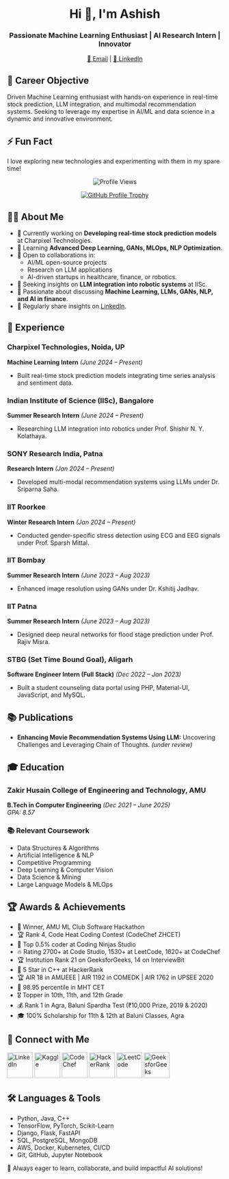 <h1 align="center">Hi 👋, I'm Ashish</h1>

<h3 align="center">Passionate Machine Learning Enthusiast | AI Research Intern | Innovator</h3>

<p align="center">
  <a href="mailto:rathoreashish146@gmail.com">📧 Email</a> | 
  <a href="https://www.linkedin.com/in/rathore-ashish-k76">🔗 LinkedIn</a>
</p>

## 🎯 Career Objective

Driven Machine Learning enthusiast with hands-on experience in real-time stock prediction, LLM integration, and multimodal recommendation systems. Seeking to leverage my expertise in AI/ML and data science in a dynamic and innovative environment.

## ⚡ Fun Fact

I love exploring new technologies and experimenting with them in my spare time!

<p align="center">
  <img src="https://komarev.com/ghpvc/?username=rathoreashish146&label=Profile%20views&color=0e75b6&style=flat" alt="Profile Views" />
</p>

<p align="center">
  <a href="https://github.com/ryo-ma/github-profile-trophy">
    <img src="https://github-profile-trophy.vercel.app/?username=rathoreashish146" alt="GitHub Profile Trophy" />
  </a>
</p>

## 👨‍💻 About Me

- 🔭 Currently working on **Developing real-time stock prediction models** at Charpixel Technologies.
- 🌱 Learning **Advanced Deep Learning, GANs, MLOps, NLP Optimization**.
- 👯 Open to collaborations in:
  - AI/ML open-source projects
  - Research on LLM applications
  - AI-driven startups in healthcare, finance, or robotics.
- 🤝 Seeking insights on **LLM integration into robotic systems** at IISc.
- 💬 Passionate about discussing **Machine Learning, LLMs, GANs, NLP, and AI in finance**.
- 📝 Regularly share insights on [LinkedIn](https://www.linkedin.com/in/rathoreashish-k76).

## 💼 Experience

### Charpixel Technologies, Noida, UP  
**Machine Learning Intern** _(June 2024 – Present)_  
- Built real-time stock prediction models integrating time series analysis and sentiment data.

### Indian Institute of Science (IISc), Bangalore  
**Summer Research Intern** _(June 2024 – Present)_  
- Researching LLM integration into robotics under Prof. Shishir N. Y. Kolathaya.

### SONY Research India, Patna  
**Research Intern** _(Jan 2024 – Present)_  
- Developed multi-modal recommendation systems using LLMs under Dr. Sriparna Saha.

### IIT Roorkee  
**Winter Research Intern** _(Jan 2024 – Present)_  
- Conducted gender-specific stress detection using ECG and EEG signals under Prof. Sparsh Mittal.

### IIT Bombay  
**Summer Research Intern** _(June 2023 – Aug 2023)_  
- Enhanced image resolution using GANs under Dr. Kshitij Jadhav.

### IIT Patna  
**Summer Research Intern** _(June 2023 – Aug 2023)_  
- Designed deep neural networks for flood stage prediction under Prof. Rajiv Misra.

### STBG (Set Time Bound Goal), Aligarh  
**Software Engineer Intern (Full Stack)** _(Dec 2022 – Jan 2023)_  
- Built a student counseling data portal using PHP, Material-UI, JavaScript, and MySQL.

## 📚 Publications

- **Enhancing Movie Recommendation Systems Using LLM:** Uncovering Challenges and Leveraging Chain of Thoughts. _(under review)_

## 🎓 Education

### Zakir Husain College of Engineering and Technology, AMU  
**B.Tech in Computer Engineering** _(Dec 2021 – June 2025)_  
_GPA: 8.57_

### 📚 Relevant Coursework

- Data Structures & Algorithms  
- Artificial Intelligence & NLP  
- Competitive Programming  
- Deep Learning & Computer Vision  
- Data Science & Mining  
- Large Language Models & MLOps  

## 🏆 Awards & Achievements

- 🥇 Winner, AMU ML Club Software Hackathon  
- 🏆 Rank 4, Code Heat Coding Contest (CodeChef ZHCET)  
- 🏅 Top 0.5% coder at Coding Ninjas Studio  
- 🔥 Rating 2700+ at Code Studio, 1530+ at LeetCode, 1620+ at CodeChef  
- 🏆 Institution Rank 21 on GeeksforGeeks, 14 on InterviewBit  
- 🏅 5 Star in C++ at HackerRank  
- 🏆 AIR 18 in AMUEEE | AIR 1192 in COMEDK | AIR 1762 in UPSEE 2020  
- 🥇 98.95 percentile in MHT CET  
- 🎖️ Topper in 10th, 11th, and 12th Grade  
- 💰 Rank 1 in Agra, Baluni Spardha Test (₹10,000 Prize, 2019 & 2020)  
- 🎓 100% Scholarship for 11th & 12th at Baluni Classes, Agra  

## 🤝 Connect with Me

<p>
  <a href="https://linkedin.com/in/rathore-ashish-k76/" target="_blank"><img src="https://raw.githubusercontent.com/rahuldkjain/github-profile-readme-generator/master/src/images/icons/Social/linked-in-alt.svg" alt="LinkedIn" height="60" width="60" /></a>
  <a href="https://kaggle.com/aram76" target="_blank"><img src="https://raw.githubusercontent.com/rahuldkjain/github-profile-readme-generator/master/src/images/icons/Social/kaggle.svg" alt="Kaggle" height="60" width="60" /></a>
  <a href="https://www.codechef.com/users/syntexerror" target="_blank"><img src="https://cdn.jsdelivr.net/npm/simple-icons@3.1.0/icons/codechef.svg" alt="CodeChef" height="60" width="60" /></a>
  <a href="https://www.hackerrank.com/rathoreashish146" target="_blank"><img src="https://raw.githubusercontent.com/rahuldkjain/github-profile-readme-generator/master/src/images/icons/Social/hackerrank.svg" alt="HackerRank" height="60" width="60" /></a>
  <a href="https://www.leetcode.com/rathoreashish146/" target="_blank"><img src="https://raw.githubusercontent.com/rahuldkjain/github-profile-readme-generator/master/src/images/icons/Social/leet-code.svg" alt="LeetCode" height="60" width="60" /></a>
  <a href="https://auth.geeksforgeeks.org/user/rathoreashish146/" target="_blank"><img src="https://raw.githubusercontent.com/rahuldkjain/github-profile-readme-generator/master/src/images/icons/Social/geeks-for-geeks.svg" alt="GeeksforGeeks" height="60" width="60" /></a>
</p>

## 🛠 Languages & Tools

- Python, Java, C++
- TensorFlow, PyTorch, Scikit-Learn
- Django, Flask, FastAPI
- SQL, PostgreSQL, MongoDB
- AWS, Docker, Kubernetes, CI/CD
- Git, GitHub, Jupyter Notebook

🚀 Always eager to learn, collaborate, and build impactful AI solutions!
